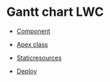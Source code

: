 # Gantt chart LWC 

- [Component](force-app/main/default/lwc/jqg.js)
- [Apex class](force-app/main/default/classes/Tasks.cls)
- [Staticresources](force-app/main/default/staticresources)

- [Deploy](./deploy.md)


